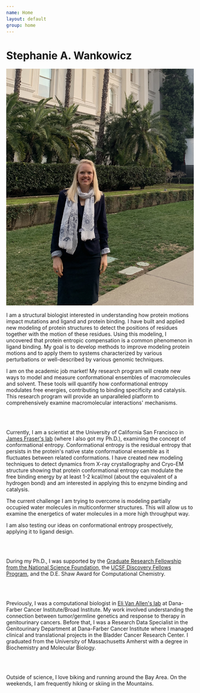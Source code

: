```yaml
---
name: Home
layout: default
group: home
---
```



<h1 class="text-center">Stephanie A. Wankowicz</h1>

<img src="/static/img/banner_statehouse.jpg" class="img-responsive center-block" alt="Advocating for Science Research at the California Statehouse, January 2020"/>

<p class="lead text-justify">
I am a structural biologist interested in understanding how protein motions impact mutations and ligand and protein binding. I have built and applied new modeling of protein structures to detect the positions of residues together with the motion of these residues. Using this modeling, I uncovered that protein entropic compensation is a common phenomenon in ligand binding. My goal is to develop methods to improve modeling protein motions and to apply them to systems characterized by various perturbations or well-described by various genomic techniques.

 <br>
  
I am on the academic job market! My research program will create new ways to model and measure conformational ensembles of macromolecules and solvent. These tools will quantify how conformational entropy modulates free energies, contributing to binding specificity and catalysis. This research program will provide an unparalleled platform to comprehensively examine macromolecular interactions' mechanisms. 

<br>
<br>

Currently, I am a scientist at the University of California San Francisco in [James Fraser's lab](https://fraserlab.com/) (where I also got my Ph.D.), examining the concept of conformational entropy. Conformational entropy is the residual entropy that persists in the protein's native state conformational ensemble as it fluctuates between related conformations. I have created new modeling techniques to detect dynamics from X-ray crystallography and Cryo-EM structure showing that protein conformational entropy can modulate the free binding energy by at least 1-2 kcal/mol (about the equivalent of a hydrogen bond) and am interested in applying this to enzyme binding and catalysis. 

The current challenge I am trying to overcome is modeling partially occupied water molecules in multiconformer structures. This will allow us to examine the energetics of water molecules in a more high throughput way. 

I am also testing our ideas on conformational entropy prospectively, applying it to ligand design. 





<br>
<br>

During my Ph.D., I was supported by the [Graduate Research Fellowship from the National Science Foundation](https://www.nsfgrfp.org/), the [UCSF Discovery Fellows Program](https://graduate.ucsf.edu/discovery-fellows-program), and the D.E. Shaw Award for Computational Chemistry.

<br>
<br>

Previously, I was a computational biologist in [Eli Van Allen's lab](https://vanallenlab.dana-farber.org/) at Dana-Farber Cancer Institute/Broad Institute. My work involved understanding the connection between tumor/germline genetics and response to therapy in genitourinary cancers. Before that, I was a Research Data Specialist in the Genitourinary Department at Dana-Farber Cancer Institute where I managed clinical and translational projects in the Bladder Cancer Research Center. I graduated from the University of Massachusetts Amherst with a degree in Biochemistry and Molecular Biology. 

<br>
<br>

Outside of science, I love biking and running around the Bay Area. On the weekends, I am frequently hiking or skiing in the Mountains.  
</p>
